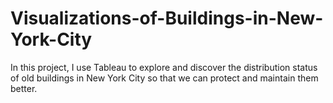 # Visualizations-of-Buildings-in-New-York-City

In this project, I use Tableau to explore and discover the distribution status of old buildings in New York City so that we can protect and maintain them better.

